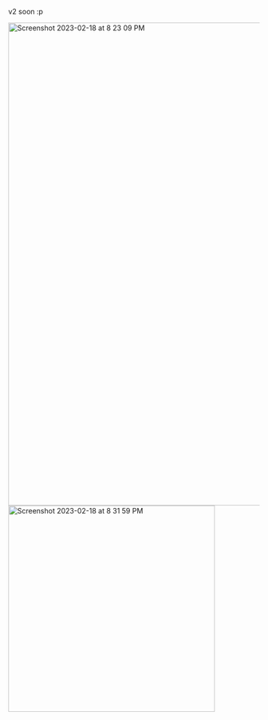 v2 soon :p

<img width="969" alt="Screenshot 2023-02-18 at 8 23 09 PM" src="https://user-images.githubusercontent.com/109295864/219882186-f949b031-ab86-4dc0-b95d-ef7d5afc731e.png">

<img width="414" alt="Screenshot 2023-02-18 at 8 31 59 PM" src="https://user-images.githubusercontent.com/109295864/219882468-4d468d43-8b97-41af-8bf7-aa76db6ce375.png">
